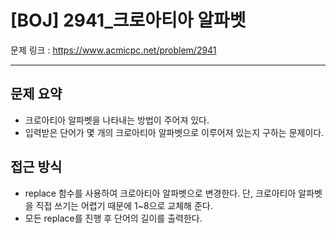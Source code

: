 # [BOJ] 2941_크로아티아 알파벳

문제 링크 : https://www.acmicpc.net/problem/2941

-------------
## 문제 요약
  - 크로아티아 알파벳을 나타내는 방법이 주어져 있다.
  - 입력받은 단어가 몇 개의 크로아티아 알파벳으로 이루어져 있는지 구하는 문제이다.

## 접근 방식
  - replace 함수를 사용하여 크로아티아 알파벳으로 변경한다. 단, 크로아티아 알파벳을 직접 쓰기는 어렵기 때문에 1~8으로 교체해 준다.
  - 모든 replace를 진행 후 단어의 길이를 출력한다.
